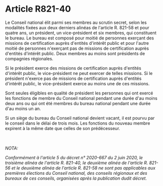 # Article R821-40

<p>Le Conseil national élit parmi ses membres au scrutin secret, selon les modalités fixées aux deux derniers alinéas de l'article R. 821-58 et pour quatre ans, un président, un vice-président et six membres, qui constituent le bureau. Le bureau est composé pour moitié de personnes exerçant des missions de certification auprès d'entités d'intérêt public et pour l'autre moitié de personnes n'exerçant pas de missions de certification auprès d'entités d'intérêt public. Deux membres au moins sont présidents de compagnies régionales.</p><p>Si le président exerce des missions de certification auprès d'entités d'intérêt public, le vice-président ne peut exercer de telles missions. Si le président n'exerce pas de missions de certification auprès d'entités d'intérêt public, le vice-président exerce au moins une de ces missions.</p><p><p>Sont seules éligibles en qualité de président les personnes qui ont exercé les fonctions de membre du Conseil national pendant une durée d'au moins deux ans ou qui ont été membres du bureau national pendant une durée d'au moins un an.</p></p><p>Si un siège du bureau du Conseil national devient vacant, il est pourvu par le conseil dans le délai de trois mois. Les fonctions du nouveau membre expirent à la même date que celles de son prédécesseur.</p><br/><br/><i>NOTA:<p>Conformément à l'article 5 du décret n° 2020-667 du 2 juin 2020, le troisième alinéa de l'article R. 821-40, le deuxième alinéa de l'article R. 821-56 et le deuxième alinéa de l'article R. 821-58 ne sont pas applicables aux premières élections du Conseil national, des conseils régionaux et des bureaux de ces conseils, organisées après la publication dudit décret.</p></i>